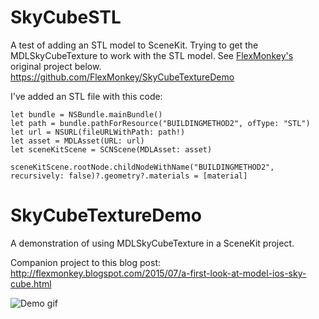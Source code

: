 # SkyCubeSTL

A test of adding an STL model to SceneKit. Trying to get the MDLSkyCubeTexture to work with the STL model. See [FlexMonkey's](https://github.com/FlexMonkey) original project below. https://github.com/FlexMonkey/SkyCubeTextureDemo

I've added an STL file with this code:
```
let bundle = NSBundle.mainBundle()
let path = bundle.pathForResource("BUILDINGMETHOD2", ofType: "STL")
let url = NSURL(fileURLWithPath: path!)
let asset = MDLAsset(URL: url)
let sceneKitScene = SCNScene(MDLAsset: asset)

sceneKitScene.rootNode.childNodeWithName("BUILDINGMETHOD2", recursively: false)?.geometry?.materials = [material]
```

# SkyCubeTextureDemo

A demonstration of using MDLSkyCubeTexture in a SceneKit project.

Companion project to this blog post: http://flexmonkey.blogspot.com/2015/07/a-first-look-at-model-ios-sky-cube.html

![Demo gif](/SkyCubeDemonstration/skycube.gif)
